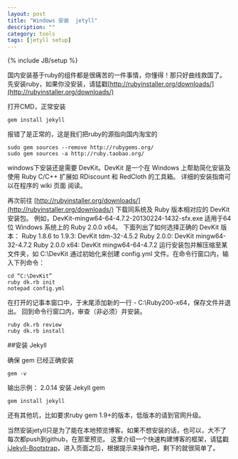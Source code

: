 ```yaml
---
layout: post
title: "Windows 安装  jetyll"
description: ""
category: tools
tags: [jetyll setup]
---
```

{% include JB/setup %}

国内安装基于ruby的组件都是很痛苦的一件事情，你懂得！那只好曲线救国了。
先安装ruby，如果你没安装，请猛戳[http://rubyinstaller.org/downloads/](http://rubyinstaller.org/downloads/)

打开CMD，正常安装

	gem install jekyll

报错了是正常的，这是我们把ruby的源指向国内淘宝的

	sudo gem sources --remove http://rubygems.org/
	sudo gem sources -a http://ruby.taobao.org/

windows下安装还是需要 DevKit。DevKit 是一个在 Windows 上帮助简化安装及使用 Ruby C/C++ 扩展如 RDiscount 和 RedCloth 的工具箱。 详细的安装指南可以在程序的 wiki 页面 阅读。

再次前往 [http://rubyinstaller.org/downloads/](http://rubyinstaller.org/downloads/)
下载同系统及 Ruby 版本相对应的 DevKit 安装包。 例如，DevKit-mingw64-64-4.7.2-20130224-1432-sfx.exe 适用于64位 Windows 系统上的 Ruby 2.0.0 x64。
下面列出了如何选择正确的 DevKit 版本：
Ruby 1.8.6 to 1.9.3: DevKit tdm-32-4.5.2
Ruby 2.0.0: DevKit mingw64-32-4.7.2
Ruby 2.0.0 x64: DevKit mingw64-64-4.7.2
运行安装包并解压缩至某文件夹，如 C:\DevKit
通过初始化来创建 config.yml 文件。在命令行窗口内，输入下列命令：

	cd “C:\DevKit”
	ruby dk.rb init
	notepad config.yml

在打开的记事本窗口中，于末尾添加新的一行 - C:\Ruby200-x64，保存文件并退出。
回到命令行窗口内，审查（非必须）并安装。

	ruby dk.rb review
	ruby dk.rb install

##安装 Jekyll

确保 gem 已经正确安装

	gem -v

输出示例：
2.0.14
安装 Jekyll gem

	gem install jekyll

还有其他坑，比如要求ruby gem 1.9+的版本，低版本的请到官网升级。

当然安装jetyll只是为了能在本地预览博客。如果不想安装的话，也可以，大不了每次都push到github，在那里预览。
这里介绍一个快速构建博客的框架，请猛戳[jJekyll-Bootstrap](http://jekyllbootstrap.com/usage/jekyll-quick-start.html)，进入页面之后，根据提示来操作吧，剩下的就很简单了。